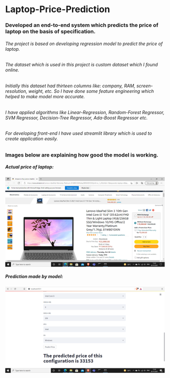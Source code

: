 # Laptop-Price-Prediction
### Developed an end-to-end system which predicts the price of laptop on the basis of specification.

###### The project is based on developing regression model to predict the price of laptop.
###### The dataset which is used in this project is custom dataset which I found online.
###### Initially this dataset had thirteen columns like: company, RAM, screen-resolution, weight, etc. So I have done some feature engineering which helped to make model more accurate.

###### I have applied algorithms like Linear-Regression, Random-Forest Regressor, SVM Regressor, Decision-Tree Regressor, Ada-Boost Regressor etc.

###### For developing front-end I have used streamlit library which is used to create application easily.

### Images below are explaining how good the model is working.

##### Actual price of laptop:
![alt text](https://github.com/sy07/Laptop-Price-Prediction/blob/main/imgs/actual.png?raw=true)

##### Prediction made by model:
![alt text](https://github.com/sy07/Laptop-Price-Prediction/blob/main/imgs/predicted.png?raw=true)
